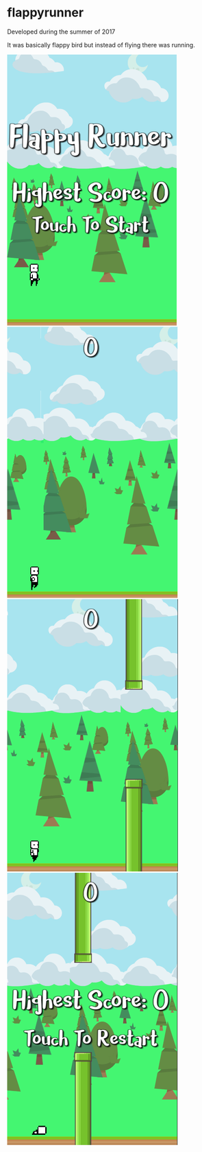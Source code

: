 # flappyrunner
Developed during the summer of 2017

It was basically flappy bird but instead of flying there was running.

![1](https://raw.githubusercontent.com/adilhbay/flappyrunner/master/images/start-scene.png)
![2](https://raw.githubusercontent.com/adilhbay/flappyrunner/master/images/GAME.png)
![3](https://raw.githubusercontent.com/adilhbay/flappyrunner/master/images/tubes.png)
![4](https://raw.githubusercontent.com/adilhbay/flappyrunner/master/images/dead.png)
